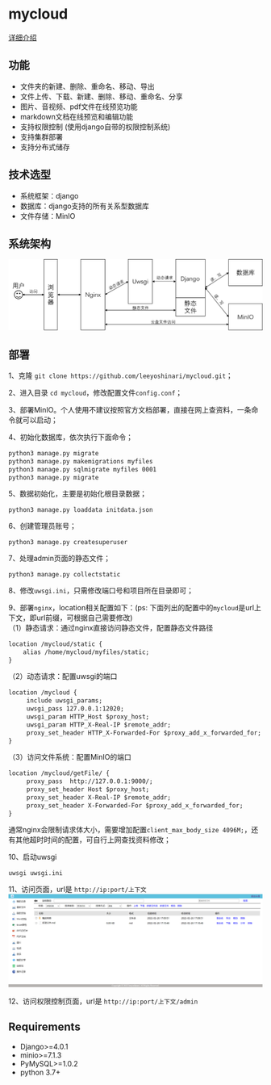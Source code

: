 # mycloud
[详细介绍]()

## 功能
- 文件夹的新建、删除、重命名、移动、导出<br>
- 文件上传、下载、新建、删除、移动、重命名、分享<br>
- 图片、音视频、pdf文件在线预览功能<br>
- markdown文档在线预览和编辑功能<br>
- 支持权限控制 (使用django自带的权限控制系统)<br>
- 支持集群部署<br>
- 支持分布式储存<br>

## 技术选型
- 系统框架：django<br>
- 数据库：django支持的所有关系型数据库<br>
- 文件存储：MinIO<br>

## 系统架构
![](https://github.com/leeyoshinari/mycloud/blob/main/myfiles/static/img/architecture.png)

## 部署
1、克隆 `git clone https://github.com/leeyoshinari/mycloud.git`；

2、进入目录 `cd mycloud`，修改配置文件`config.conf`；

3、部署MinIO。个人使用不建议按照官方文档部署，直接在网上查资料，一条命令就可以启动；

4、初始化数据库，依次执行下面命令；
```shell script
python3 manage.py migrate
python3 manage.py makemigrations myfiles
python3 manage.py sqlmigrate myfiles 0001
python3 manage.py migrate
```

5、数据初始化，主要是初始化根目录数据；
```shell script
python3 manage.py loaddata initdata.json
```

6、创建管理员账号；
```shell script
python3 manage.py createsuperuser
```

7、处理admin页面的静态文件；
```shell script
python3 manage.py collectstatic
```

8、修改`uwsgi.ini`，只需修改端口号和项目所在目录即可；

9、部署`nginx`，location相关配置如下：(ps: 下面列出的配置中的`mycloud`是url上下文，即url前缀，可根据自己需要修改)<br>
（1）静态请求：通过nginx直接访问静态文件，配置静态文件路径
```shell script
location /mycloud/static {
    alias /home/mycloud/myfiles/static;
}
```
（2）动态请求：配置uwsgi的端口
```shell script
location /mycloud {
     include uwsgi_params;
     uwsgi_pass 127.0.0.1:12020;
     uwsgi_param HTTP_Host $proxy_host;
     uwsgi_param HTTP_X-Real-IP $remote_addr;
     proxy_set_header HTTP_X-Forwarded-For $proxy_add_x_forwarded_for;
}
```
（3）访问文件系统：配置MinIO的端口
```shell script
location /mycloud/getFile/ {
     proxy_pass  http://127.0.0.1:9000/;
     proxy_set_header Host $proxy_host;
     proxy_set_header X-Real-IP $remote_addr;
     proxy_set_header X-Forwarded-For $proxy_add_x_forwarded_for;
}
```
通常nginx会限制请求体大小，需要增加配置`client_max_body_size 4096M;`，还有其他超时时间的配置，可自行上网查找资料修改；

10、启动uwsgi
```
uwsgi uwsgi.ini
```

11、访问页面，url是 `http://ip:port/上下文`
![](https://github.com/leeyoshinari/mycloud/blob/main/myfiles/static/img/page.PNG)

12、访问权限控制页面，url是 `http://ip:port/上下文/admin`

## Requirements
- Django>=4.0.1
- minio>=7.1.3
- PyMySQL>=1.0.2
- python 3.7+
